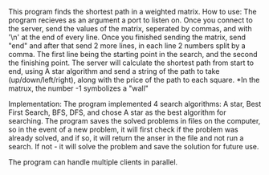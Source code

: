 This program finds the shortest path in a weighted matrix.
How to use:
The program recieves as an argument a port to listen on.
Once you connect to the server, send the values of the matrix, seperated by commas, and with '\n' at the end of every line.
Once you finished sending the matrix, send "end" and after that send 2 more lines, in each line 2 numbers split by a comma. The first line being the starting point in the search, and the second the finishing point.
The server will calculate the shortest path from start to end, using A star algorithm and send a string of the path to take (up/down/left/right), along with the price of the path to each square.
*In the matrux, the number -1 symbolizes a "wall"

Implementation:
The program implemented 4 search algorithms: A star, Best First Search, BFS, DFS, and chose A star as the best algorithm for searching.
The program saves the solved problems in files on the computer, so in the event of a new problem, it will first check if the problem was already solved, and if so, it will return the anser in the file and not run a search. If not - it will solve the problem and save the solution for future use.

The program can handle multiple clients in parallel.
